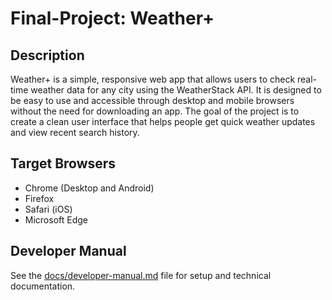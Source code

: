 # Final-Project: Weather+

## Description

Weather+ is a simple, responsive web app that allows users to check real-time weather data for any city using the WeatherStack API. It is designed to be easy to use and accessible through desktop and mobile browsers without the need for downloading an app. The goal of the project is to create a clean user interface that helps people get quick weather updates and view recent search history.

## Target Browsers

- Chrome (Desktop and Android)
- Firefox
- Safari (iOS)
- Microsoft Edge

## Developer Manual

See the [docs/developer-manual.md](./docs/developer-manual.md) file for setup and technical documentation.
